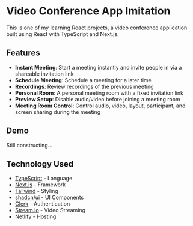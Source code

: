 # Video Conference App Imitation
This is one of my learning React projects, a video conference application built using React with TypeScript and Next.js.

## Features
- **Instant Meeting**: Start a meeting instantly and invite people in via a shareable invitation link
- **Schedule Meeting**: Schedule a meeting for a later time
- **Recordings**: Review recordings of the previous meeting
- **Personal Room**: A personal meeting room with a fixed invitation link
- **Preview Setup**: Disable audio/video before joining a meeting room
- **Meeting Room Control**: Control audio, video, layout, participant, and screen sharing during the meeting

## Demo
Still constructing...

## Technology Used
- [TypeScript](https://www.typescriptlang.org/) - Language
- [Next.js](https://nextjs.org/) - Framework
- [Tailwind](https://tailwindcss.com/) - Styling
- [shadcn/ui](https://ui.shadcn.com/) - UI Components
- [Clerk](https://clerk.com/) - Authentication
- [Stream.io](https://getstream.io/) - Video Streaming
- [Netlify](https://app.netlify.com/) - Hosting
